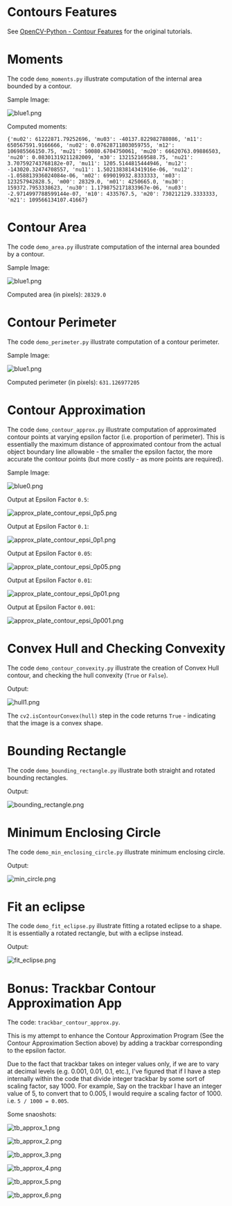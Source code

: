 # Contours Features

See [OpenCV-Python - Contour Features](https://opencv-python-tutroals.readthedocs.org/en/latest/py_tutorials/py_imgproc/py_contours/py_contour_features/py_contour_features.html#contour-features) for the original tutorials.

# Moments

The code `demo_moments.py` illustrate computation of the internal area bounded by a contour.

Sample Image:

![blue1.png](./screenshots/blue1.png)

Computed moments:

```
{'mu02': 61222871.79252696, 'mu03': -40137.822982788086, 'm11': 650567591.9166666, 'nu02': 0.07628711803059755, 'm12': 106985566150.75, 'mu21': 50080.6704750061, 'mu20': 66620763.09886503, 'nu20': 0.08301319211282009, 'm30': 132152169588.75, 'nu21': 3.707592743768182e-07, 'mu11': 1205.5144815444946, 'mu12': -143020.32474708557, 'nu11': 1.5021383814341916e-06, 'nu12': -1.058813936024084e-06, 'm02': 699019932.8333333, 'm03': 123257942828.5, 'm00': 28329.0, 'm01': 4250665.0, 'mu30': 159372.7953338623, 'nu30': 1.1798752171833967e-06, 'nu03': -2.9714997788599144e-07, 'm10': 4335767.5, 'm20': 730212129.3333333, 'm21': 109566134107.41667}
```

# Contour Area

The code `demo_area.py` illustrate computation of the internal area bounded by a contour.

Sample Image:

![blue1.png](./screenshots/blue1.png)

Computed area (in pixels): `28329.0`

# Contour Perimeter

The code `demo_perimeter.py` illustrate computation of a contour perimeter.

Sample Image:

![blue1.png](./screenshots/blue1.png)

Computed perimeter (in pixels): `631.126977205`

# Contour Approximation

The code `demo_contour_approx.py` illustrate computation of approximated contour points at varying epsilon factor (i.e. proportion of perimeter). This is essentially the maximum distance of approximated contour from the actual object boundary line allowable - the smaller the epsilon factor, the more accurate the contour points (but more costly - as more points are required).

Sample Image:

![blue0.png](./screenshots/blue0.png)

Output at Epsilon Factor `0.5`:

![approx_plate_contour_epsi_0p5.png](./screenshots/approx_plate_contour_epsi_0p5.png)

Output at Epsilon Factor `0.1`:

![approx_plate_contour_epsi_0p1.png](./screenshots/approx_plate_contour_epsi_0p1.png)

Output at Epsilon Factor `0.05`:

![approx_plate_contour_epsi_0p05.png](./screenshots/approx_plate_contour_epsi_0p05.png)

Output at Epsilon Factor `0.01`:

![approx_plate_contour_epsi_0p01.png](./screenshots/approx_plate_contour_epsi_0p01.png)

Output at Epsilon Factor `0.001`:

![approx_plate_contour_epsi_0p001.png](./screenshots/approx_plate_contour_epsi_0p001.png)

# Convex Hull and Checking Convexity

The code `demo_contour_convexity.py` illustrate the creation of Convex Hull contour, and checking the hull convexity (`True` or `False`).

Output:

![hull1.png](./screenshots/hull1.png)

The `cv2.isContourConvex(hull)` step in the code returns `True` - indicating that the image is a convex shape.

# Bounding Rectangle

The code `demo_bounding_rectangle.py` illustrate both straight and rotated bounding rectangles.

Output:

![bounding_rectangle.png](./screenshots/bounding_rectangle.png)

# Minimum Enclosing Circle

The code `demo_min_enclosing_circle.py` illustrate minimum enclosing circle.

Output:

![min_circle.png](./screenshots/min_circle.png)

# Fit an eclipse

The code `demo_fit_eclipse.py` illustrate fitting a rotated eclipse to a shape. It is essentially a rotated rectangle, but with a eclipse instead.

Output:

![fit_eclipse.png](./screenshots/fit_eclipse.png)

# Bonus: Trackbar Contour Approximation App

The code: `trackbar_contour_approx.py`.

This is my attempt to enhance the Contour Approximation Program (See the Contour Approximation Section above) by adding a trackbar corresponding to the epsilon factor.

Due to the fact that trackbar takes on integer values only, if we are to vary at decimal levels (e.g. 0.001, 0.01, 0.1, etc.), I've figured that if I have a step internally within the code that divide integer trackbar by some sort of scaling factor, say 1000. For example, Say on the trackbar I have an integer value of 5, to convert that to 0.005, I would require a scaling factor of 1000. i.e. `5 / 1000 = 0.005`.

Some snaoshots:

![tb_approx_1.png](./screenshots/tb_approx_1.png)

![tb_approx_2.png](./screenshots/tb_approx_2.png)

![tb_approx_3.png](./screenshots/tb_approx_3.png)

![tb_approx_4.png](./screenshots/tb_approx_4.png)

![tb_approx_5.png](./screenshots/tb_approx_5.png)

![tb_approx_6.png](./screenshots/tb_approx_6.png)
